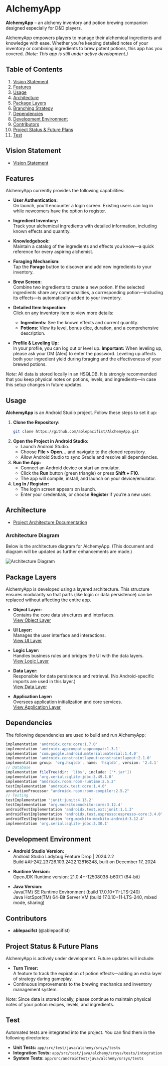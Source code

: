 # AlchemyApp

**AlchemyApp** – an alchemy inventory and potion brewing companion designed especially for D&D players.

AlchemyApp empowers players to manage their alchemical ingredients and knowledge with ease. Whether you’re keeping detailed notes of your inventory or combining ingredients to brew potent potions, this app has you covered. *(Note: This app is still under active development.)*

## Table of Contents
1. [Vision Statement](#vision-statement)
2. [Features](#features)
3. [Usage](#usage)
4. [Architecture](#architecture)
5. [Package Layers](#package-layers)
6. [Branching Strategy](#branching-strategy)
7. [Dependencies](#dependencies)
8. [Development Environment](#development-environment)
9. [Contributors](#contributors)
10. [Project Status & Future Plans](#project-status--future-plans)
11. [Test](#test)

## Vision Statement
- [Vision Statement](./documents/vision_statment.md)

## Features

AlchemyApp currently provides the following capabilities:

- **User Authentication:**  
  On launch, you’ll encounter a login screen. Existing users can log in while newcomers have the option to register.

- **Ingredient Inventory:**  
  Track your alchemical ingredients with detailed information, including known effects and quantity.

- **Knowledgebook:**  
  Maintain a catalog of the ingredients and effects you know—a quick reference for every aspiring alchemist.

- **Foraging Mechanism:**  
  Tap the **Forage** button to discover and add new ingredients to your inventory.

- **Brew Screen:**  
  Combine two ingredients to create a new potion. If the selected ingredients share any commonalities, a corresponding potion—including its effects—is automatically added to your inventory.

- **Detailed Item Inspection:**  
  Click on any inventory item to view more details:
  - **Ingredients:** See the known effects and current quantity.
  - **Potions:** View its level, bonus dice, duration, and a comprehensive description.

- **Profile & Leveling Up:**  
  In your profile, you can log out or level up. **Important:** When leveling up, please ask your DM (Alex) to enter the password. Leveling up affects both your ingredient yield during foraging and the effectiveness of your brewed potions.

*Note:* All data is stored locally in an HSQLDB. It is strongly recommended that you keep physical notes on potions, levels, and ingredients—in case this setup changes in future updates.

## Usage

**AlchemyApp** is an Android Studio project. Follow these steps to set it up:

1. **Clone the Repository:**
   ```bash
   git clone https://github.com/ablepacifist/AlchemyApp.git
   ```
2. **Open the Project in Android Studio:**
   - Launch Android Studio.
   - Choose **File > Open...** and navigate to the cloned repository.
   - Allow Android Studio to sync Gradle and resolve all dependencies.
3. **Run the App:**
   - Connect an Android device or start an emulator.
   - Click the **Run** button (green triangle) or press **Shift + F10**.
   - The app will compile, install, and launch on your device/emulator.
4. **Log In / Register:**
   - The login screen appears on launch.
   - Enter your credentials, or choose **Register** if you’re a new user.

## Architecture

- [Project Architecture Documentation](./documents/Architecture.md)

### Architecture Diagram

Below is the architecture diagram for AlchemyApp. (This document and diagram will be updated as further enhancements are made.)

![Architecture Diagram](./documents)

## Package Layers

AlchemyApp is developed using a layered architecture. This structure ensures modularity so that parts (like logic or data persistence) can be replaced without affecting the entire app.

- **Object Layer:**  
  Contains the core data structures and interfaces.  
  [View Object Layer](https://github.com/ablepacifist/AlchemyApp/tree/main/app/src/main/java/alchemy/srsys/object)

- **UI Layer:**  
  Manages the user interface and interactions.  
  [View UI Layer](https://github.com/ablepacifist/AlchemyApp/tree/main/app/src/main/java/alchemy/srsys/UI)

- **Logic Layer:**  
  Handles business rules and bridges the UI with the data layers.  
  [View Logic Layer](https://github.com/ablepacifist/AlchemyApp/tree/main/app/src/main/java/alchemy/srsys/logic)

- **Data Layer:**  
  Responsible for data persistence and retrieval. (No Android-specific imports are used in this layer.)  
  [View Data Layer](https://github.com/ablepacifist/AlchemyApp/tree/main/app/src/main/java/alchemy/srsys/data)

- **Application Layer:**  
  Oversees application initialization and core services.  
  [View Application Layer](https://github.com/ablepacifist/AlchemyApp/tree/main/app/src/main/java/alchemy/srsys/application)

## Dependencies

The following dependencies are used to build and run AlchemyApp:

```gradle
implementation 'androidx.core:core:1.7.0'
implementation 'androidx.appcompat:appcompat:1.3.1'
implementation 'com.google.android.material:material:1.4.0'
implementation 'androidx.constraintlayout:constraintlayout:2.1.0'
implementation group: 'org.hsqldb', name: 'hsqldb', version: '2.4.1'
// Database
implementation fileTree(dir: 'libs', include: ['*.jar'])
implementation 'org.xerial:sqlite-jdbc:3.49.1.0'
implementation "androidx.room:room-runtime:2.5.2"
testImplementation 'androidx.test:core:1.4.0'
annotationProcessor "androidx.room:room-compiler:2.5.2"
// Testing
testImplementation 'junit:junit:4.13.2'
testImplementation 'org.mockito:mockito-core:3.12.4'
androidTestImplementation 'androidx.test.ext:junit:1.1.3'
androidTestImplementation 'androidx.test.espresso:espresso-core:3.4.0'
androidTestImplementation 'org.mockito:mockito-android:3.12.4'
implementation 'org.xerial:sqlite-jdbc:3.30.1'
```

## Development Environment

- **Android Studio Version:**  
  Android Studio Ladybug Feature Drop | 2024.2.2  
  Build #AI-242.23726.103.2422.12816248, built on December 17, 2024

- **Runtime Version:**  
  OpenJDK Runtime version: 21.0.4+-12508038-b607.1 (64-bit)

- **Java Version:**  
  Java(TM) SE Runtime Environment (build 17.0.10+11-LTS-240)  
  Java HotSpot(TM) 64-Bit Server VM (build 17.0.10+11-LTS-240, mixed mode, sharing)

## Contributors

- **ablepacifst** (@ablepacifist)

## Project Status & Future Plans

AlchemyApp is actively under development. Future updates will include:

- **Turn Timer:**  
  A feature to track the expiration of potion effects—adding an extra layer of strategy during gameplay.
- Continuous improvements to the brewing mechanics and inventory management system.

*Note:* Since data is stored locally, please continue to maintain physical notes of your potion recipes, levels, and ingredients.

## Test

Automated tests are integrated into the project. You can find them in the following directories:

- **Unit Tests:** `app/src/test/java/alchemy/srsys/tests`
- **Integration Tests:** `app/src/test/java/alchemy/srsys/tests/integration`
- **System Tests:** `app/src/androidTest/java/alchemy/srsys/tests`
```

